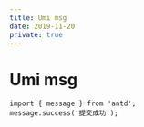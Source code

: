 ```yaml
---
title: Umi msg
date: 2019-11-20
private: true
---
```

# Umi msg

    import { message } from 'antd';
    message.success('提交成功');